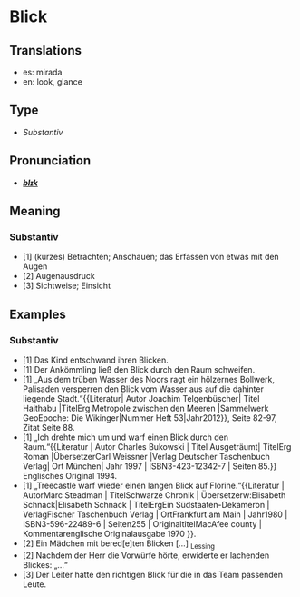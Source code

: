 # Blick
## Translations
- es: mirada
- en: look, glance
## Type
- _Substantiv_
## Pronunciation
- **_[blɪk](https://commons.wikimedia.org/wiki/File:De-Blick.ogg)_**
## Meaning
### Substantiv
- [1] (kurzes) Betrachten; Anschauen; das Erfassen von etwas mit den Augen
- [2] Augenausdruck
- [3] Sichtweise; Einsicht
## Examples
### Substantiv
- [1] Das Kind entschwand ihren Blicken.
- [1] Der Ankömmling ließ den Blick durch den Raum schweifen.
- [1] „Aus dem trüben Wasser des Noors ragt ein hölzernes Bollwerk, Palisaden versperren den Blick vom Wasser aus auf die dahinter liegende Stadt.“<ref>{{Literatur| Autor Joachim Telgenbüscher| Titel Haithabu |TitelErg Metropole zwischen den Meeren |Sammelwerk GeoEpoche: Die Wikinger|Nummer Heft 53|Jahr2012}}, Seite 82-97, Zitat Seite 88.</ref>
- [1] „Ich drehte mich um und warf einen Blick durch den Raum.“<ref>{{Literatur | Autor Charles Bukowski | Titel Ausgeträumt| TitelErg Roman |ÜbersetzerCarl Weissner |Verlag Deutscher Taschenbuch Verlag| Ort München| Jahr 1997 | ISBN3-423-12342-7 | Seiten 85.}} Englisches Original 1994.</ref>
- [1] „Treecastle warf wieder einen langen Blick auf Florine.“<ref>{{Literatur | AutorMarc Steadman | TitelSchwarze Chronik | Übersetzerw:Elisabeth Schnack|Elisabeth Schnack | TitelErgEin Südstaaten-Dekameron | VerlagFischer Taschenbuch Verlag | OrtFrankfurt am Main | Jahr1980 | ISBN3-596-22489-6 | Seiten255 | OriginaltitelMacAfee county | Kommentarenglische Originalausgabe 1970 }}.</ref>
- [2] Ein Mädchen mit bered[e]ten Blicken […] <sub>Lessing</sub>
- [2] Nachdem der Herr die Vorwürfe hörte, erwiderte er lachenden Blickes: „…“
- [3] Der Leiter hatte den richtigen Blick für die in das Team passenden Leute.
